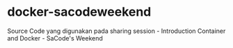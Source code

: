 # docker-sacodeweekend
Source Code yang digunakan pada sharing session - Introduction Container and Docker - SaCode's Weekend
